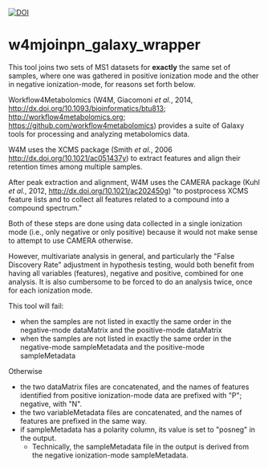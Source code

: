 [![DOI](https://zenodo.org/badge/DOI/10.5281/zenodo.1038289.svg)](https://doi.org/10.5281/zenodo.1038289)

# w4mjoinpn_galaxy_wrapper

This tool joins two sets of MS1 datasets for **exactly** the same set of samples, where one was gathered in positive ionization
mode and the other in negative ionization-mode, for reasons set forth below.  

Workflow4Metabolomics (W4M, Giacomoni *et al.*, 2014, http://dx.doi.org/10.1093/bioinformatics/btu813; http://workflow4metabolomics.org; 
https://github.com/workflow4metabolomics) provides a suite of Galaxy tools for processing and analyzing metabolomics data.
  
W4M uses the XCMS package (Smith *et al.*, 2006 http://dx.doi.org/10.1021/ac051437y) to extract features and align 
their retention times among multiple samples. 

After peak extraction and alignment, W4M uses the CAMERA package (Kuhl *et al.*, 2012, http://dx.doi.org/10.1021/ac202450g) 
"to postprocess XCMS feature lists and to collect all features related to a compound into a compound spectrum."

Both of these steps are done using data collected in a single ionization mode (i.e., only negative or only positive)
because it would not make sense to attempt to use CAMERA otherwise.

However, multivariate analysis in general, and particularly the "False Discovery Rate" adjustment in hypothesis testing,
would both benefit from having all variables (features), negative and positive, combined for one analysis.  It is also
cumbersome to be forced to do an analysis twice, once for each ionization mode.

This tool will fail:
 * when the samples are not listed in exactly the same order in the negative-mode dataMatrix and the positive-mode dataMatrix
 * when the samples are not listed in exactly the same order in the negative-mode sampleMetadata and the positive-mode sampleMetadata

Otherwise
  * the two dataMatrix files are concatenated, and the names of features identified from positive ionization-mode data
are prefixed with "P"; negative, with "N".
  * the two variableMetadata files are concatenated, and the names of features are prefixed in the same way.
  * if sampleMetadata has a polarity column, its value is set to "posneg" in the output.
    * Technically, the sampleMetadata file in the output is derived from the negative ionization-mode sampleMetadata.
